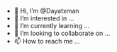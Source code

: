 - 👋 Hi, I’m @Dayatxman
- 👀 I’m interested in ...
- 🌱 I’m currently learning ...
- 💞️ I’m looking to collaborate on ...
- 📫 How to reach me ...

<!---
Dayatxman/Dayatxman is a ✨ special ✨ repository because its `README.md` (this file) appears on your GitHub profile.
You can click the Preview link to take a look at your changes.
--->
